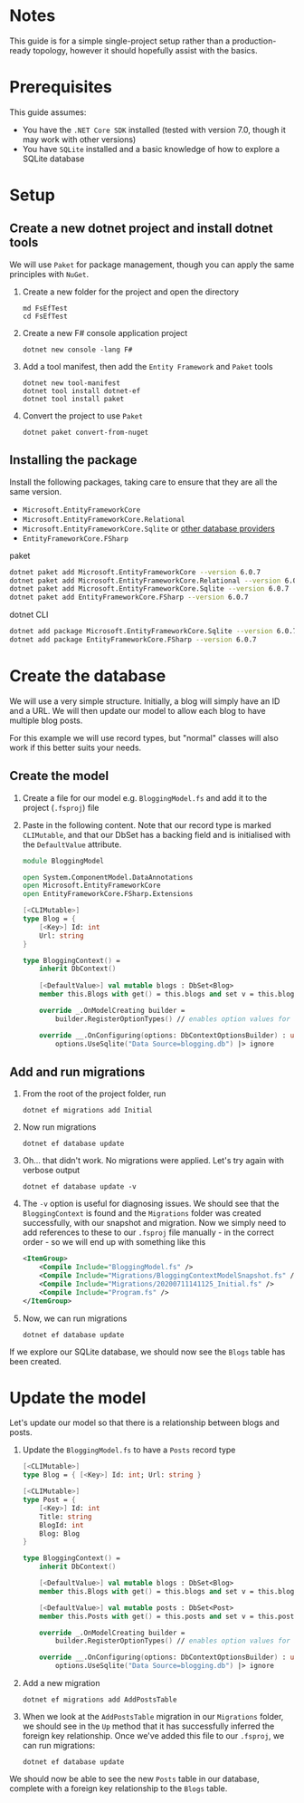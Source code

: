# Notes

This guide is for a simple single-project setup rather than a production-ready topology, however it should hopefully assist with the basics.

# Prerequisites

This guide assumes:

- You have the `.NET Core SDK` installed (tested with version 7.0, though it may work with other versions)
- You have `SQLite` installed and a basic knowledge of how to explore a SQLite database

# Setup

## Create a new dotnet project and install dotnet tools

We will use `Paket` for package management, though you can apply the same principles with `NuGet`.

1. Create a new folder for the project and open the directory

    ```
    md FsEfTest
    cd FsEfTest
    ```

1. Create a new F# console application project

    `dotnet new console -lang F#`

1. Add a tool manifest, then add the `Entity Framework` and `Paket` tools

    ```
    dotnet new tool-manifest
    dotnet tool install dotnet-ef
    dotnet tool install paket
    ```

1. Convert the project to use `Paket`

    `dotnet paket convert-from-nuget`

## Installing the package

Install the following packages, taking care to ensure that they are all the same version.

- `Microsoft.EntityFrameworkCore`
- `Microsoft.EntityFrameworkCore.Relational`
- `Microsoft.EntityFrameworkCore.Sqlite` or [other database providers](https://learn.microsoft.com/en-us/ef/core/providers)
- `EntityFrameworkCore.FSharp`

paket

```bash
dotnet paket add Microsoft.EntityFrameworkCore --version 6.0.7
dotnet paket add Microsoft.EntityFrameworkCore.Relational --version 6.0.7
dotnet paket add Microsoft.EntityFrameworkCore.Sqlite --version 6.0.7
dotnet paket add EntityFrameworkCore.FSharp --version 6.0.7
```

dotnet CLI

```bash
dotnet add package Microsoft.EntityFrameworkCore.Sqlite --version 6.0.7
dotnet add package EntityFrameworkCore.FSharp --version 6.0.7
```

# Create the database

We will use a very simple structure. Initially, a blog will simply have an ID and a URL. We will then update our model to allow each blog to have multiple blog posts.

For this example we will use record types, but "normal" classes will also work if this better suits your needs.

## Create the model

1. Create a file for our model e.g. `BloggingModel.fs` and add it to the project (`.fsproj`) file
1. Paste in the following content. Note that our record type is marked `CLIMutable`, and that our DbSet has a backing field and is initialised with the `DefaultValue` attribute.

    ```fsharp
    module BloggingModel

    open System.ComponentModel.DataAnnotations
    open Microsoft.EntityFrameworkCore
    open EntityFrameworkCore.FSharp.Extensions

    [<CLIMutable>]
    type Blog = {
        [<Key>] Id: int
        Url: string
    }

    type BloggingContext() =  
        inherit DbContext()
        
        [<DefaultValue>] val mutable blogs : DbSet<Blog>
        member this.Blogs with get() = this.blogs and set v = this.blogs <- v

        override _.OnModelCreating builder =
            builder.RegisterOptionTypes() // enables option values for all entities

        override __.OnConfiguring(options: DbContextOptionsBuilder) : unit =
            options.UseSqlite("Data Source=blogging.db") |> ignore
    ```

## Add and run migrations

1. From the root of the project folder, run

    `dotnet ef migrations add Initial`

1. Now run migrations

    `dotnet ef database update`

1. Oh... that didn't work. No migrations were applied. Let's try again with verbose output

    `dotnet ef database update -v`

1. The `-v` option is useful for diagnosing issues. We should see that the `BloggingContext` is found and the `Migrations` folder was created successfully, with our snapshot and migration. Now we simply need to add references to these to our `.fsproj` file manually - in the correct order - so we will end up with something like this

    ```xml
    <ItemGroup>
        <Compile Include="BloggingModel.fs" />
        <Compile Include="Migrations/BloggingContextModelSnapshot.fs" />
        <Compile Include="Migrations/20200711141125_Initial.fs" />
        <Compile Include="Program.fs" />
    </ItemGroup>
    ```

1. Now, we can run migrations

    `dotnet ef database update`

If we explore our SQLite database, we should now see the `Blogs` table has been created.

# Update the model

Let's update our model so that there is a relationship between blogs and posts.

1. Update the `BloggingModel.fs` to have a `Posts` record type

    ```fsharp
    [<CLIMutable>] 
    type Blog = { [<Key>] Id: int; Url: string }

    [<CLIMutable>] 
    type Post = {
        [<Key>] Id: int
        Title: string
        BlogId: int
        Blog: Blog
    }

    type BloggingContext() =  
        inherit DbContext()

        [<DefaultValue>] val mutable blogs : DbSet<Blog>
        member this.Blogs with get() = this.blogs and set v = this.blogs <- v

        [<DefaultValue>] val mutable posts : DbSet<Post>
        member this.Posts with get() = this.posts and set v = this.posts <- v

        override _.OnModelCreating builder =
            builder.RegisterOptionTypes() // enables option values for all entities

        override __.OnConfiguring(options: DbContextOptionsBuilder) : unit =
            options.UseSqlite("Data Source=blogging.db") |> ignore
    ```

1. Add a new migration

    `dotnet ef migrations add AddPostsTable`

1. When we look at the `AddPostsTable` migration in our `Migrations` folder, we should see in the `Up` method that it has successfully inferred the foreign key relationship. Once we've added this file to our `.fsproj`, we can run migrations:

    `dotnet ef database update`

We should now be able to see the new `Posts` table in our database, complete with a foreign key relationship to the `Blogs` table.

